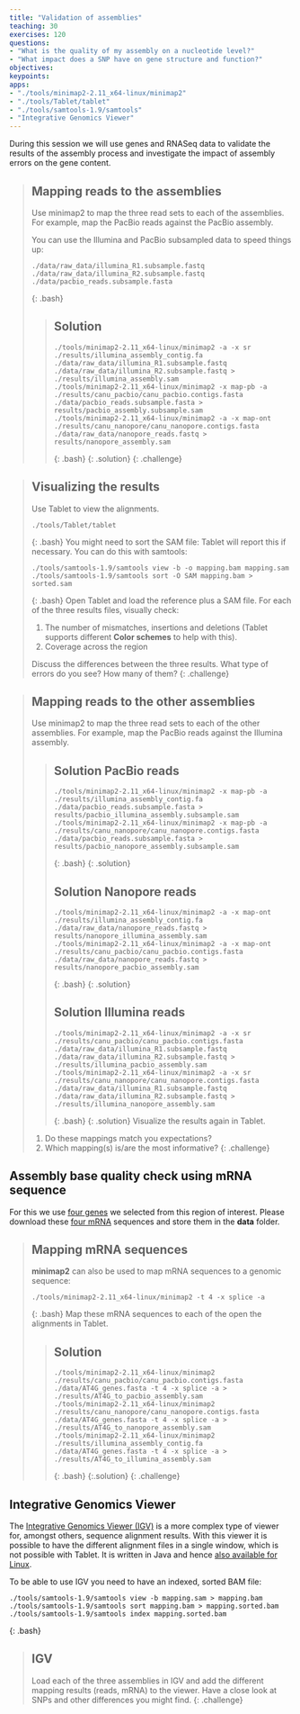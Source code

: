```yaml
---
title: "Validation of assemblies"
teaching: 30
exercises: 120
questions: 
- "What is the quality of my assembly on a nucleotide level?"
- "What impact does a SNP have on gene structure and function?"
objectives:
keypoints:
apps:
- "./tools/minimap2-2.11_x64-linux/minimap2"
- "./tools/Tablet/tablet"
- "./tools/samtools-1.9/samtools"
- "Integrative Genomics Viewer"
---
```


During this session we will use genes and RNASeq data to validate the results of the assembly process and investigate the impact of assembly errors on the gene content.


> ## Mapping reads to the assemblies
> 
> Use minimap2 to map the three read sets to each of the assemblies. For example, map the PacBio reads against the PacBio assembly.
> 
> You can use the Illumina and PacBio subsampled data to speed things up:
> ~~~
> ./data/raw_data/illumina_R1.subsample.fastq
> ./data/raw_data/illumina_R2.subsample.fastq
> ./data/pacbio_reads.subsample.fasta
> ~~~
> {: .bash}
> > ## Solution
> > ~~~
> > ./tools/minimap2-2.11_x64-linux/minimap2 -a -x sr ./results/illumina_assembly_contig.fa ./data/raw_data/illumina_R1.subsample.fastq ./data/raw_data/illumina_R2.subsample.fastq > ./results/illumina_assembly.sam
> > ./tools/minimap2-2.11_x64-linux/minimap2 -x map-pb -a ./results/canu_pacbio/canu_pacbio.contigs.fasta ./data/pacbio_reads.subsample.fasta > results/pacbio_assembly.subsample.sam
> > ./tools/minimap2-2.11_x64-linux/minimap2 -a -x map-ont ./results/canu_nanopore/canu_nanopore.contigs.fasta ./data/raw_data/nanopore_reads.fastq > results/nanopore_assembly.sam
> > ~~~
> > {: .bash}
> {: .solution}
{: .challenge}

> ## Visualizing the results
> Use Tablet to view the alignments.
> ~~~
> ./tools/Tablet/tablet
> ~~~
> {: .bash}
> You might need to sort the SAM file: Tablet will report this if necessary. You can do this with samtools:
>~~~
>./tools/samtools-1.9/samtools view -b -o mapping.bam mapping.sam
>./tools/samtools-1.9/samtools sort -O SAM mapping.bam > sorted.sam
>~~~
>{: .bash}
> Open Tablet and load the reference plus a SAM file. For each of the three results files, visually check:
> 
> 1. The number of mismatches, insertions and deletions (Tablet supports different **Color schemes** to help with this).
> 2. Coverage across the region
> 
> Discuss the differences between the three results. What type of errors do you see? How many of them?
{: .challenge}

> ## Mapping reads to the other assemblies
> Use minimap2 to map the three read sets to each of the other assemblies. For example, map the PacBio reads against the Illumina assembly.
> > ## Solution PacBio reads
> > ~~~
> > ./tools/minimap2-2.11_x64-linux/minimap2 -x map-pb -a ./results/illumina_assembly_contig.fa ./data/pacbio_reads.subsample.fasta > results/pacbio_illumina_assembly.subsample.sam
> > ./tools/minimap2-2.11_x64-linux/minimap2 -x map-pb -a ./results/canu_nanopore/canu_nanopore.contigs.fasta ./data/pacbio_reads.subsample.fasta > results/pacbio_nanopore_assembly.subsample.sam
> > ~~~
> > {: .bash}
> {: .solution}
> > ## Solution Nanopore reads
> > ~~~
> > ./tools/minimap2-2.11_x64-linux/minimap2 -a -x map-ont ./results/illumina_assembly_contig.fa ./data/raw_data/nanopore_reads.fastq > results/nanopore_illumina_assembly.sam
> > ./tools/minimap2-2.11_x64-linux/minimap2 -a -x map-ont ./results/canu_pacbio/canu_pacbio.contigs.fasta ./data/raw_data/nanopore_reads.fastq > results/nanopore_pacbio_assembly.sam
> > ~~~
> > {: .bash}
> {: .solution}
> > ## Solution Illumina reads
> > ~~~
> > ./tools/minimap2-2.11_x64-linux/minimap2 -a -x sr ./results/canu_pacbio/canu_pacbio.contigs.fasta ./data/raw_data/illumina_R1.subsample.fastq ./data/raw_data/illumina_R2.subsample.fastq > ./results/illumina_pacbio_assembly.sam
> > ./tools/minimap2-2.11_x64-linux/minimap2 -a -x sr ./results/canu_nanopore/canu_nanopore.contigs.fasta ./data/raw_data/illumina_R1.subsample.fastq ./data/raw_data/illumina_R2.subsample.fastq > ./results/illumina_nanopore_assembly.sam
> > ~~~
> > {: .bash}
> {: .solution}
> Visualize the results again in Tablet. 
> 
> 1. Do these mappings match you expectations?
> 2. Which mapping(s) is/are the most informative?
{: .challenge}

## Assembly base quality check using mRNA sequence

For this we use [four genes](https://www.dropbox.com/s/s0lopvphn9na49i/AT4G_genes.fasta?dl=0) we selected from this region of interest. Please download these [four mRNA](https://www.dropbox.com/s/s0lopvphn9na49i/AT4G_genes.fasta?dl=0) sequences and store them in the **data** folder.

> ## Mapping mRNA sequences
> **minimap2** can also be used to map mRNA sequences to a genomic sequence:
>~~~
>./tools/minimap2-2.11_x64-linux/minimap2 -t 4 -x splice -a
>~~~
>{: .bash}
> Map these mRNA sequences to each of the open the alignments in Tablet.
> > ## Solution
> >~~~
> >./tools/minimap2-2.11_x64-linux/minimap2 ./results/canu_pacbio/canu_pacbio.contigs.fasta  ./data/AT4G_genes.fasta -t 4 -x splice -a > ./results/AT4G_to_pacbio_assembly.sam
> >./tools/minimap2-2.11_x64-linux/minimap2 ./results/canu_nanopore/canu_nanopore.contigs.fasta  ./data/AT4G_genes.fasta -t 4 -x splice -a > ./results/AT4G_to_nanopore_assembly.sam
> >./tools/minimap2-2.11_x64-linux/minimap2 ./results/illumina_assembly_contig.fa ./data/AT4G_genes.fasta -t 4 -x splice -a > ./results/AT4G_to_illumina_assembly.sam
> >~~~
> >{: .bash}
> {:.solution}
{: .challenge}


## Integrative Genomics Viewer

The [Integrative Genomics Viewer (IGV)](http://software.broadinstitute.org/software/igv/home) is a more complex type of viewer for, amongst others, sequence alignment results. 
With this viewer it is possible to have the different alignment files in a single window, which is not possible with Tablet.
It is written in Java and hence [also available for Linux](http://data.broadinstitute.org/igv/projects/downloads/2.4/IGV_2.4.13.zip).

To be able to use IGV you need to have an indexed, sorted BAM file:
~~~
./tools/samtools-1.9/samtools view -b mapping.sam > mapping.bam
./tools/samtools-1.9/samtools sort mapping.bam > mapping.sorted.bam
./tools/samtools-1.9/samtools index mapping.sorted.bam
~~~
{: .bash} 

> ## IGV
> Load each of the three assemblies in IGV and add the different mapping results (reads, mRNA) to the viewer.
> Have a close look at SNPs and other differences you might find.
{: .challenge}

